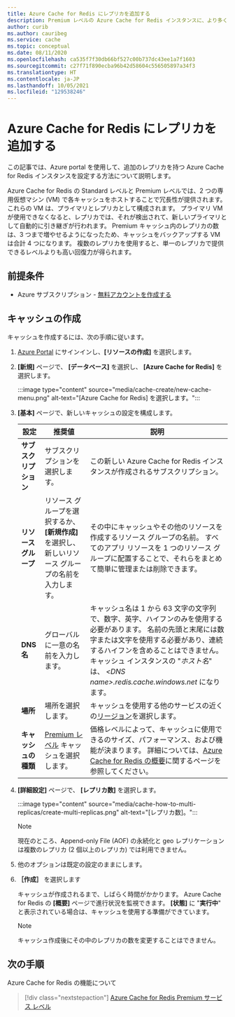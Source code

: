```yaml
---
title: Azure Cache for Redis にレプリカを追加する
description: Premium レベルの Azure Cache for Redis インスタンスに、より多くのレプリカを追加する方法について説明します
author: curib
ms.author: cauribeg
ms.service: cache
ms.topic: conceptual
ms.date: 08/11/2020
ms.openlocfilehash: ca535f7f30db66bf527c00b737dc43ee1a7f1603
ms.sourcegitcommit: c27f71f890ecba96b42d58604c556505897a34f3
ms.translationtype: HT
ms.contentlocale: ja-JP
ms.lasthandoff: 10/05/2021
ms.locfileid: "129538246"
---
```

# <a name="add-replicas-to-azure-cache-for-redis"></a>Azure Cache for Redis にレプリカを追加する

この記事では、Azure portal を使用して、追加のレプリカを持つ Azure Cache for Redis インスタンスを設定する方法について説明します。

Azure Cache for Redis の Standard レベルと Premium レベルでは、2 つの専用仮想マシン (VM) で各キャッシュをホストすることで冗長性が提供されます。 これらの VM は、プライマリとレプリカとして構成されます。 プライマリ VM が使用できなくなると、レプリカでは、それが検出されて、新しいプライマリとして自動的に引き継ぎが行われます。 Premium キャッシュ内のレプリカの数は、3 つまで増やせるようになったため、キャッシュをバックアップする VM は合計 4 つになります。 複数のレプリカを使用すると、単一のレプリカで提供できるレベルよりも高い回復力が得られます。

## <a name="prerequisites"></a>前提条件

* Azure サブスクリプション - [無料アカウントを作成する](https://azure.microsoft.com/free/)

## <a name="create-a-cache"></a>キャッシュの作成

キャッシュを作成するには、次の手順に従います。

1. [Azure Portal](https://portal.azure.com) にサインインし、**[リソースの作成]** を選択します。
  
1. **[新規]** ページで、 **[データベース]** を選択し、 **[Azure Cache for Redis]** を選択します。

    :::image type="content" source="media/cache-create/new-cache-menu.png" alt-text="[Azure Cache for Redis] を選択します。":::

1. **[基本]** ページで、新しいキャッシュの設定を構成します。

    | 設定      | 推奨値  | 説明 |
    | ------------ |  ------- | -------------------------------------------------- |
    | **サブスクリプション** | サブスクリプションを選択します。 | この新しい Azure Cache for Redis インスタンスが作成されるサブスクリプション。 |
    | **リソース グループ** | リソース グループを選択するか、 **[新規作成]** を選択し、新しいリソース グループの名前を入力します。 | その中にキャッシュやその他のリソースを作成するリソース グループの名前。 すべてのアプリ リソースを 1 つのリソース グループに配置することで、それらをまとめて簡単に管理または削除できます。 |
    | **DNS 名** | グローバルに一意の名前を入力します。 | キャッシュ名は 1 から 63 文字の文字列で、数字、英字、ハイフンのみを使用する必要があります。 名前の先頭と末尾には数字または文字を使用する必要があり、連続するハイフンを含めることはできません。 キャッシュ インスタンスの "*ホスト名*" は、 *\<DNS name>.redis.cache.windows.net* になります。 |
    | **場所** | 場所を選択します。 | キャッシュを使用する他のサービスの近くの[リージョン](https://azure.microsoft.com/regions/)を選択します。 |
    | **キャッシュの種類** | [Premium レベル](https://azure.microsoft.com/pricing/details/cache/) キャッシュを選択します。 |  価格レベルによって、キャッシュに使用できるのサイズ、パフォーマンス、および機能が決まります。 詳細については、[Azure Cache for Redis の概要](cache-overview.md)に関するページを参照してください。 |

1. **[詳細設定]** ページで、 **[レプリカ数]** を選択します。

    :::image type="content" source="media/cache-how-to-multi-replicas/create-multi-replicas.png" alt-text="[レプリカ数]。":::

    > [!NOTE]
    > 現在のところ、Append-only File (AOF) の永続化と geo レプリケーションは複数のレプリカ (2 個以上のレプリカ) では利用できません。
    >

1. 他のオプションは既定の設定のままにします。

1. **［作成］** を選択します

    キャッシュが作成されるまで、しばらく時間がかかります。 Azure Cache for Redis の **[概要]** ページで進行状況を監視できます。 **[状態]** に "**実行中**" と表示されている場合は、キャッシュを使用する準備ができています。

    > [!NOTE]
    > キャッシュ作成後にその中のレプリカの数を変更することはできません。
    >

## <a name="next-steps"></a>次の手順

Azure Cache for Redis の機能について

> [!div class="nextstepaction"]
> [Azure Cache for Redis Premium サービス レベル](cache-overview.md#service-tiers)
